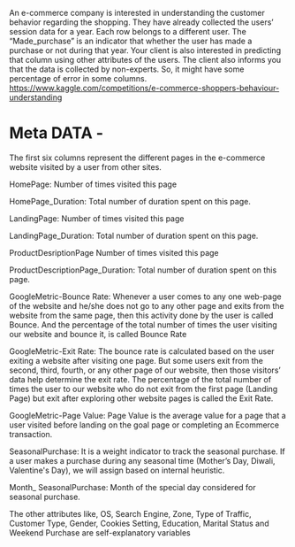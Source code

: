  An e-commerce company is interested in understanding the customer behavior regarding the shopping. They have already collected the users’ session data for a year. Each row belongs to a different user. The “Made_purchase” is an indicator that whether the user has made a purchase or not during that year. Your client is also interested in predicting that column using other attributes of the users. The client also informs you that the data is collected by non-experts. So, it might have some percentage of error in some columns.
https://www.kaggle.com/competitions/e-commerce-shoppers-behaviour-understanding

# Meta DATA -
The first six columns represent the different pages in the e-commerce website visited by a user from other sites.

HomePage: Number of times visited this page

HomePage_Duration: Total number of duration spent on this page.

LandingPage: Number of times visited this page

LandingPage_Duration: Total number of duration spent on this page.

ProductDesriptionPage Number of times visited this page

ProductDescriptionPage_Duration: Total number of duration spent on this page.

GoogleMetric-Bounce Rate: Whenever a user comes to any one web-page of the website and he/she does not go to any other page and exits from the website from the same page, then this activity done by the user is called Bounce. And the percentage of the total number of times the user visiting our website and bounce it, is called Bounce Rate

GoogleMetric-Exit Rate: The bounce rate is calculated based on the user exiting a website after visiting one page. But some users exit from the second, third, fourth, or any other page of our website, then those visitors’ data help determine the exit rate. The percentage of the total number of times the user to our website who do not exit from the first page (Landing Page) but exit after exploring other website pages is called the Exit Rate.

GoogleMetric-Page Value: Page Value is the average value for a page that a user visited before landing on the goal page or completing an Ecommerce transaction.

SeasonalPurchase: It is a weight indicator to track the seasonal purchase. If a user makes a purchase during any seasonal time (Mother’s Day, Diwali, Valentine's Day), we will assign based on internal heuristic.

Month_ SeasonalPurchase: Month of the special day considered for seasonal purchase.

The other attributes like, OS, Search Engine, Zone, Type of Traffic, Customer Type, Gender, Cookies Setting, Education, Marital Status and Weekend Purchase are self-explanatory variables
